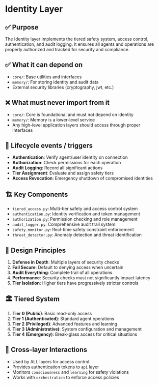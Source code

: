 # Identity Layer

## ✅ Purpose
The Identity layer implements the tiered safety system, access control, authentication, and audit logging. It ensures all agents and operations are properly authorized and tracked for security and compliance.

## ✅ What it can depend on
- `core/`: Base utilities and interfaces
- `memory/`: For storing identity and audit data
- External security libraries (cryptography, jwt, etc.)

## ❌ What must never import from it
- `core/`: Core is foundational and must not depend on identity
- `memory/`: Memory is a lower-level service
- Any high-level application layers should access through proper interfaces

## 🔄 Lifecycle events / triggers
- **Authentication**: Verify agent/user identity on connection
- **Authorization**: Check permissions for each operation
- **Audit Logging**: Record all significant actions
- **Tier Assignment**: Evaluate and assign safety tiers
- **Access Revocation**: Emergency shutdown of compromised identities

## 🏗️ Key Components
- `tiered_access.py`: Multi-tier safety and access control system
- `authentication.py`: Identity verification and token management
- `authorization.py`: Permission checking and role management
- `audit_logger.py`: Comprehensive audit trail system
- `safety_monitor.py`: Real-time safety constraint enforcement
- `threat_detector.py`: Anomaly detection and threat identification

## 🎯 Design Principles
1. **Defense in Depth**: Multiple layers of security checks
2. **Fail Secure**: Default to denying access when uncertain
3. **Audit Everything**: Complete trail of all operations
4. **Performance**: Security checks must not significantly impact latency
5. **Tier Isolation**: Higher tiers have progressively stricter controls

## 🏛️ Tiered System
1. **Tier 0 (Public)**: Basic read-only access
2. **Tier 1 (Authenticated)**: Standard agent operations
3. **Tier 2 (Privileged)**: Advanced features and learning
4. **Tier 3 (Administrative)**: System configuration and management
5. **Tier 4 (Emergency)**: Break-glass access for critical situations

## 🔁 Cross-layer Interactions
- Used by ALL layers for access control
- Provides authentication tokens to `api` layer
- Monitors `consciousness` and `learning` for safety violations
- Works with `orchestration` to enforce access policies